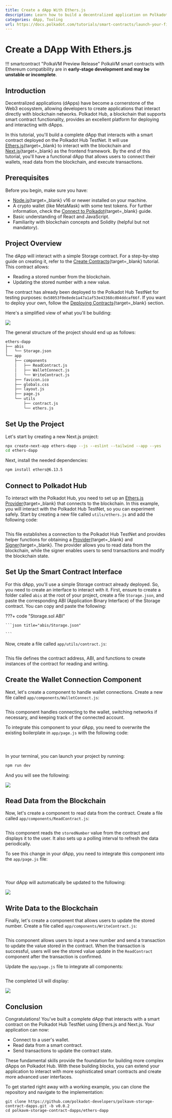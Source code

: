 ```yaml
---
title: Create a dApp With Ethers.js
description: Learn how to build a decentralized application on Polkadot Hub using Ethers.js and Next.js by creating a simple dApp that interacts with a smart contract.
categories: dApp, Tooling
url: https://docs.polkadot.com/tutorials/smart-contracts/launch-your-first-project/create-dapp-ethers-js/
---
```


# Create a DApp With Ethers.js

!!! smartcontract "PolkaVM Preview Release"
    PolkaVM smart contracts with Ethereum compatibility are in **early-stage development and may be unstable or incomplete**.
## Introduction

Decentralized applications (dApps) have become a cornerstone of the Web3 ecosystem, allowing developers to create applications that interact directly with blockchain networks. Polkadot Hub, a blockchain that supports smart contract functionality, provides an excellent platform for deploying and interacting with dApps.

In this tutorial, you'll build a complete dApp that interacts with a smart contract deployed on the Polkadot Hub TestNet. It will use [Ethers.js](/develop/smart-contracts/libraries/ethers-js){target=\_blank} to interact with the blockchain and [Next.js](https://nextjs.org/){target=\_blank} as the frontend framework. By the end of this tutorial, you'll have a functional dApp that allows users to connect their wallets, read data from the blockchain, and execute transactions.

## Prerequisites

Before you begin, make sure you have:

- [Node.js](https://nodejs.org/en){target=\_blank} v16 or newer installed on your machine.
- A crypto wallet (like MetaMask) with some test tokens. For further information, check the [Connect to Polkadot](/develop/smart-contracts/connect-to-polkadot){target=\_blank} guide.
- Basic understanding of React and JavaScript.
- Familiarity with blockchain concepts and Solidity (helpful but not mandatory).

## Project Overview

The dApp will interact with a simple Storage contract. For a step-by-step guide on creating it, refer to the [Create Contracts](/tutorials/smart-contracts/launch-your-first-project/create-contracts){target=\_blank} tutorial. This contract allows:

- Reading a stored number from the blockchain.
- Updating the stored number with a new value.

The contract has already been deployed to the Polkadot Hub TestNet for testing purposes: `0x58053f0e8ede1a47a1af53e43368cd04ddcaf66f`. If you want to deploy your own, follow the [Deploying Contracts](/develop/smart-contracts/dev-environments/remix/#deploying-contracts){target=\_blank} section.

Here's a simplified view of what you'll be building:

![](/images/tutorials/smart-contracts/launch-your-first-project/create-dapp-ethers-js/create-dapp-ethers-js-1.webp)

The general structure of the project should end up as follows:

```bash
ethers-dapp
├── abis
│   └── Storage.json
└── app
    ├── components
    │   ├── ReadContract.js
    │   ├── WalletConnect.js
    │   └── WriteContract.js
    ├── favicon.ico
    ├── globals.css
    ├── layout.js
    ├── page.js
    └── utils
        ├── contract.js
        └── ethers.js
```

## Set Up the Project

Let's start by creating a new Next.js project:

```bash
npx create-next-app ethers-dapp --js --eslint --tailwind --app --yes
cd ethers-dapp
```

Next, install the needed dependencies:

```bash
npm install ethers@6.13.5
```

## Connect to Polkadot Hub

To interact with the Polkadot Hub, you need to set up an [Ethers.js Provider](/develop/smart-contracts/libraries/ethers-js/#set-up-the-ethersjs-provider){target=\_blank} that connects to the blockchain. In this example, you will interact with the Polkadot Hub TestNet, so you can experiment safely. Start by creating a new file called `utils/ethers.js` and add the following code:

```javascript title="app/utils/ethers.js"

```

This file establishes a connection to the Polkadot Hub TestNet and provides helper functions for obtaining a [Provider](https://docs.ethers.org/v5/api/providers/provider/){target=_blank} and [Signer](https://docs.ethers.org/v5/api/signer/){target=_blank}. The provider allows you to read data from the blockchain, while the signer enables users to send transactions and modify the blockchain state.

## Set Up the Smart Contract Interface

For this dApp, you'll use a simple Storage contract already deployed. So, you need to create an interface to interact with it. First, ensure to create a folder called `abis` at the root of your project, create a file `Storage.json`, and paste the corresponding ABI (Application Binary Interface) of the Storage contract. You can copy and paste the following:

???+ code "Storage.sol ABI"

    ```json title="abis/Storage.json"
    
    ```

Now, create a file called `app/utils/contract.js`:

```javascript title="app/utils/contract.js"

```

This file defines the contract address, ABI, and functions to create instances of the contract for reading and writing.

## Create the Wallet Connection Component

Next, let's create a component to handle wallet connections. Create a new file called `app/components/WalletConnect.js`:

```javascript title="app/components/WalletConnect.js"

```

This component handles connecting to the wallet, switching networks if necessary, and keeping track of the connected account. 

To integrate this component to your dApp, you need to overwrite the existing boilerplate in `app/page.js` with the following code:

```javascript title="app/page.js"




```

In your terminal, you can launch your project by running:

```bash
npm run dev
```

And you will see the following:

![](/images/tutorials/smart-contracts/launch-your-first-project/create-dapp-ethers-js/create-dapp-ethers-js-2.webp)

## Read Data from the Blockchain

Now, let's create a component to read data from the contract. Create a file called `app/components/ReadContract.js`:

```javascript title="app/components/ReadContract.js"

```

This component reads the `storedNumber` value from the contract and displays it to the user. It also sets up a polling interval to refresh the data periodically.

To see this change in your dApp, you need to integrate this component into the `app/page.js` file:

```javascript title="app/page.js"




```

Your dApp will automatically be updated to the following:

![](/images/tutorials/smart-contracts/launch-your-first-project/create-dapp-ethers-js/create-dapp-ethers-js-3.webp)

## Write Data to the Blockchain

Finally, let's create a component that allows users to update the stored number. Create a file called `app/components/WriteContract.js`:

```javascript title="app/components/WriteContract.js"

```

This component allows users to input a new number and send a transaction to update the value stored in the contract. When the transaction is successful, users will see the stored value update in the `ReadContract` component after the transaction is confirmed.

Update the `app/page.js` file to integrate all components:

```javascript title="app/page.js"

```

The completed UI will display:

![](/images/tutorials/smart-contracts/launch-your-first-project/create-dapp-ethers-js/create-dapp-ethers-js-4.webp)

## Conclusion

Congratulations! You've built a complete dApp that interacts with a smart contract on the Polkadot Hub TestNet using Ethers.js and Next.js. Your application can now:

- Connect to a user's wallet.
- Read data from a smart contract.
- Send transactions to update the contract state.

These fundamental skills provide the foundation for building more complex dApps on Polkadot Hub. With these building blocks, you can extend your application to interact with more sophisticated smart contracts and create more advanced user interfaces.

To get started right away with a working example, you can clone the repository and navigate to the implementation:

```
git clone https://github.com/polkadot-developers/polkavm-storage-contract-dapps.git -b v0.0.2
cd polkavm-storage-contract-dapps/ethers-dapp
```
